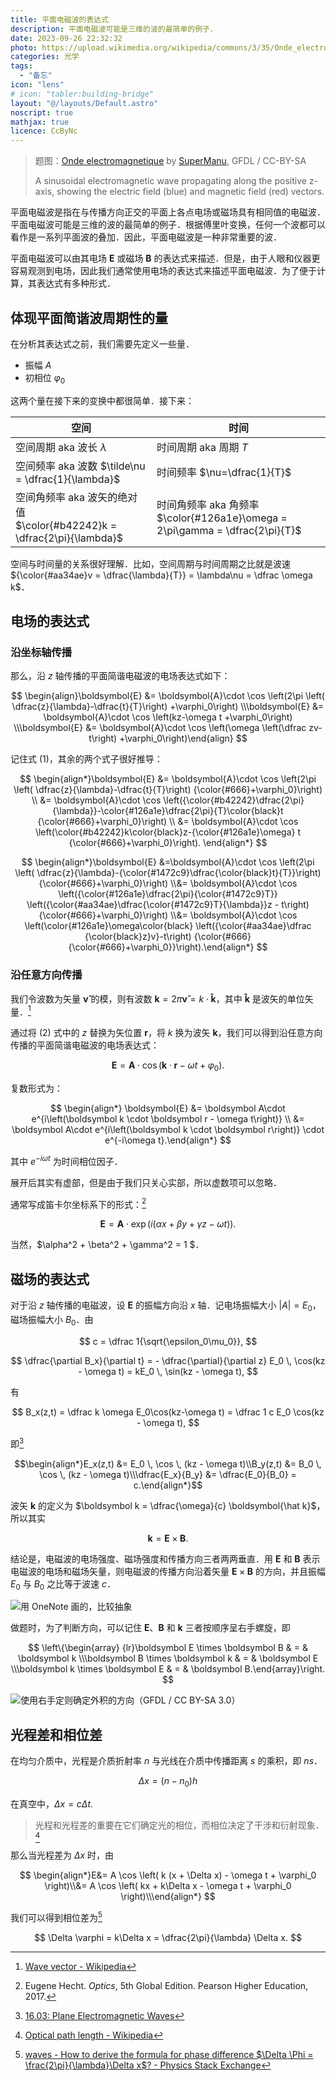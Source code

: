 ```yaml
---
title: 平面电磁波的表达式
description: 平面电磁波可能是三维的波的最简单的例子．
date: 2023-09-26 22:32:32
photo: https://upload.wikimedia.org/wikipedia/commons/3/35/Onde_electromagnetique.svg
categories: 光学
tags:
  - "备忘"
icon: "lens"
# icon: "tabler:building-bridge"
layout: "@/layouts/Default.astro"
noscript: true
mathjax: true
licence: CcByNc
---
```


> 题图：[Onde electromagnetique](https://commons.wikimedia.org/wiki/File:Onde_electromagnetique.svg) by [SuperManu](https://commons.wikimedia.org/wiki/User:Emmanuel.boutet), GFDL / CC-BY-SA
>
> A sinusoidal electromagnetic wave propagating along the positive z-axis, showing the electric field (blue) and magnetic field (red) vectors.

平面电磁波是指在与传播方向正交的平面上各点电场或磁场具有相同值的电磁波．平面电磁波可能是三维的波的最简单的例子．根据傅里叶变换，任何一个波都可以看作是一系列平面波的叠加．因此，平面电磁波是一种非常重要的波．

平面电磁波可以由其电场 $\boldsymbol E$ 或磁场 $\boldsymbol B$ 的表达式来描述．但是，由于人眼和仪器更容易观测到电场，因此我们通常使用电场的表达式来描述平面电磁波．为了便于计算，其表达式有多种形式．

## 体现平面简谐波周期性的量

在分析其表达式之前，我们需要先定义一些量．

- 振幅 $A$
- 初相位 $\varphi_0$

这两个量在接下来的变换中都很简单．接下来：

| 空间                                                                 | 时间                                                                               |
| -------------------------------------------------------------------- | ---------------------------------------------------------------------------------- |
| 空间周期 aka 波长 $\lambda$                                          | 时间周期 aka 周期 $T$                                                              |
| 空间频率 aka 波数 $\tilde\nu = \dfrac{1}{\lambda}$                                        | 时间频率 $\nu=\dfrac{1}{T}$                                                        |
| 空间角频率 aka 波矢的绝对值 <br /> $\color{#b42242}k = \dfrac{2\pi}{\lambda}$ | 时间角频率 aka 角频率<br /> $\color{#126a1e}\omega = 2\pi\gamma = \dfrac{2\pi}{T}$ |

空间与时间量的关系很好理解．比如，空间周期与时间周期之比就是波速 ${\color{#aa34ae}v = \dfrac{\lambda}{T}} = \lambda\nu = \dfrac \omega k$．

## 电场的表达式

### 沿坐标轴传播

那么，沿 $z$ 轴传播的平面简谐电磁波的电场表达式如下：

$$ \begin{align}\boldsymbol{E} &= \boldsymbol{A}\cdot \cos \left(2\pi \left( \dfrac{z}{\lambda}-\dfrac{t}{T}\right) +\varphi_0\right) \\\boldsymbol{E} &= \boldsymbol{A}\cdot \cos \left(kz-\omega t +\varphi_0\right) \\\boldsymbol{E} &= \boldsymbol{A}\cdot \cos \left(\omega \left(\dfrac zv-t\right) +\varphi_0\right)\end{align} $$

记住式 $(1)$，其余的两个式子很好推导：

$$ \begin{align*}\boldsymbol{E} &= \boldsymbol{A}\cdot \cos \left(2\pi \left( \dfrac{z}{\lambda}-\dfrac{t}{T}\right) {\color{#666}+\varphi_0}\right) \\ &= \boldsymbol{A}\cdot \cos \left({\color{#b42242}\dfrac{2\pi}{\lambda}}-\color{#126a1e}\dfrac{2\pi}{T}\color{black}t {\color{#666}+\varphi_0}\right) \\ &= \boldsymbol{A}\cdot \cos \left(\color{#b42242}k\color{black}z-{\color{#126a1e}\omega} t {\color{#666}+\varphi_0}\right). \end{align*} $$

$$ \begin{align*}\boldsymbol{E} &=\boldsymbol{A}\cdot \cos \left(2\pi \left( \dfrac{z}{\lambda}-{\color{#1472c9}\dfrac{\color{black}t}{T}}\right) {\color{#666}+\varphi_0}\right) \\&= \boldsymbol{A}\cdot \cos \left({\color{#126a1e}\dfrac{2\pi}{\color{#1472c9}T}} \left({\color{#aa34ae}\dfrac{\color{#1472c9}T}{\lambda}}z - t\right) {\color{#666}+\varphi_0}\right) \\&= \boldsymbol{A}\cdot \cos \left(\color{#126a1e}\omega\color{black} \left({\color{#aa34ae}\dfrac {\color{black}z}v}-t\right) {\color{#666}{\color{#666}+\varphi_0}}\right).\end{align*} $$

### 沿任意方向传播

我们令波数为矢量 $\boldsymbol{\tilde \nu}$ 的模，则有波数 $\boldsymbol k = 2\pi\boldsymbol{\tilde \nu} = k \cdot \boldsymbol{\hat k}$，其中 $\boldsymbol{\hat k}$ 是波矢的单位矢量．[^k-vector]

[^k-vector]: [Wave vector - Wikipedia](https://en.wikipedia.org/wiki/Wave_vector)

通过将 $(2)$ 式中的 $z$ 替换为矢位置 $\boldsymbol r$，将 $k$ 换为波矢 $\boldsymbol k$，我们可以得到沿任意方向传播的平面简谐电磁波的电场表达式：

$$ \boldsymbol{E} = \boldsymbol{A}\cdot \cos \left(\boldsymbol k \cdot \boldsymbol r - \omega t +\varphi_0\right). $$

复数形式为：

$$ \begin{align*}   \boldsymbol{E} &= \boldsymbol A\cdot e^{i\left(\boldsymbol k \cdot \boldsymbol r - \omega t\right)} \\          &= \boldsymbol A\cdot e^{i\left(\boldsymbol k \cdot \boldsymbol r\right)} \cdot e^{-i\omega t}.\end{align*} $$

其中 $e^{-i\omega t}$ 为时间相位因子．

展开后其实有虚部，但是由于我们只关心实部，所以虚数项可以忽略．

通常写成笛卡尔坐标系下的形式：[^hecht]

[^hecht]: Eugene Hecht. <i lang="en">Optics</i>, 5th Global Edition. Pearson Higher Education, 2017.

$$ \boldsymbol E = \boldsymbol A\cdot \exp \left(i(\alpha x + \beta y + \gamma z - \omega t)\right).$$

当然，$\alpha^2 + \beta^2 + \gamma^2 = 1 $．

## 磁场的表达式

对于沿 $z$ 轴传播的电磁波，设 $\boldsymbol E$ 的振幅方向沿 $x$ 轴．记电场振幅大小 $|A| = E_0$，磁场振幅大小 $B_0$．由

$$ c = \dfrac 1{\sqrt{\epsilon_0\mu_0}}, $$

$$ \dfrac{\partial B_x}{\partial t} = - \dfrac{\partial}{\partial z} E_0 \, \cos(kz - \omega t) = kE_0 \, \sin(kz - \omega t), $$

有

$$ B_x(z,t) = \dfrac k \omega E_0\cos(kz-\omega t) = \dfrac 1 c E_0 \cos(kz - \omega t), $$

即[^tb]

[^tb]: [16.03: Plane Electromagnetic Waves](https://phys.libretexts.org/Bookshelves/University_Physics/Book%3A_University_Physics_(OpenStax)/Book%3A_University_Physics_II_-_Thermodynamics_Electricity_and_Magnetism_(OpenStax)/16%3A_Electromagnetic_Waves/16.03%3A_Plane_Electromagnetic_Waves#mjx-eqn-16.18)


$$\begin{align*}E_x(z,t) &= E_0 \, \cos \, (kz - \omega t)\\B_y(z,t) &= B_0 \, \cos \, (kz - \omega t)\\\dfrac{E_x}{B_y} &= \dfrac{E_0}{B_0} = c.\end{align*}$$

波矢 $\boldsymbol k$ 的定义为 $\boldsymbol k = \dfrac{\omega}{c} \boldsymbol{\hat k}$，所以其实

$$\boldsymbol k = \boldsymbol E \times \boldsymbol B.$$

结论是，电磁波的电场强度、磁场强度和传播方向三者两两垂直．用 $\boldsymbol{E}$ 和 $\boldsymbol{B}$ 表示电磁波的电场和磁场矢量，则电磁波的传播方向沿着矢量 $\boldsymbol{E} \times \boldsymbol{B}$ 的方向，并且振幅 $E_0$ 与 $B_0$ 之比等于波速 $c$．

![用 OneNote 画的，比较抽象](/optics/kbe.svg)

做题时，为了判断方向，可以记住 $\boldsymbol E$、$\boldsymbol B$ 和 $\boldsymbol k$ 三者按顺序呈右手螺旋，即

$$ \left\{\begin{array} {lr}\boldsymbol E \times \boldsymbol B & = & \boldsymbol k \\\boldsymbol B \times \boldsymbol k & = & \boldsymbol E \\\boldsymbol k \times \boldsymbol E & = & \boldsymbol B.\end{array}\right. $$

![使用右手定则确定外积的方向（<a href="https://en.m.wikipedia.org/wiki/File:Right_hand_rule_cross_product.svg">GFDL / CC BY-SA 3.0</a>）](https://upload.wikimedia.org/wikipedia/commons/d/d2/Right_hand_rule_cross_product.svg)

## 光程差和相位差

在均匀介质中，光程是介质折射率 $n$ 与光线在介质中传播距离 $s$ 的乘积，即 $ns$．

$$ Δx=(n−n_0)h $$

在真空中，$Δx = cΔt.$

> 光程和光程差的重要在它们确定光的相位，而相位决定了干涉和衍射现象． [^wp-opl]

[^wp-opl]: [Optical path length - Wikipedia](https://en.wikipedia.org/wiki/Optical_path_length)

那么当光程差为 $Δx$ 时，由

$$ \begin{align*}E&= A \cos \left( k (x + \Delta x) - \omega t + \varphi_0 \right)\\&= A \cos \left( kx + k\Delta x - \omega t + \varphi_0 \right)\\\end{align*} $$

我们可以得到相位差为[^stackexchange]

[^stackexchange]: [waves - How to derive the formula for phase difference $\Delta \Phi = \frac{2\pi}{\lambda}\Delta x$? - Physics Stack Exchange](https://physics.stackexchange.com/questions/200754/how-to-derive-the-formula-for-phase-difference-delta-phi-frac2-pi-lambd)

$$ \Delta \varphi = k\Delta x = \dfrac{2\pi}{\lambda} \Delta x. $$
